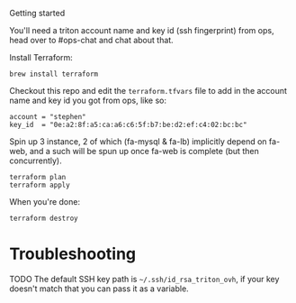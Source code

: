 Getting started

You'll need a triton account name and key id (ssh fingerprint) from ops, head over
to #ops-chat and chat about that.

Install Terraform:

```
brew install terraform
```

Checkout this repo and edit the `terraform.tfvars` file to add in the account
name and key id you got from ops, like so:

```
account = "stephen"
key_id  = "0e:a2:8f:a5:ca:a6:c6:5f:b7:be:d2:ef:c4:02:bc:bc"
```

Spin up 3 instance, 2 of which (fa-mysql & fa-lb) implicitly depend on fa-web,
and a such will be spun up once fa-web is complete (but then concurrently).

```
terraform plan
terraform apply
```

When you're done:

```
terraform destroy
```


# Troubleshooting

TODO The default SSH key path is `~/.ssh/id_rsa_triton_ovh`, if your key doesn't
match that you can pass it as a variable.

